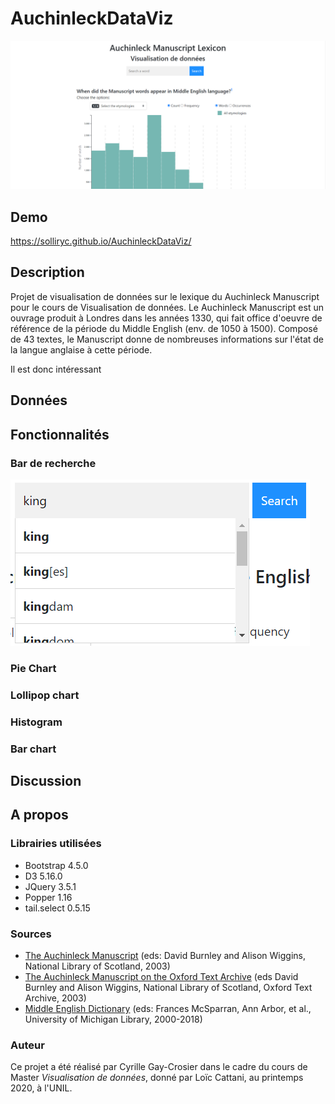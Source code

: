# AuchinleckDataViz
![homepage](screenshots/homepage.PNG)

## Demo
https://solliryc.github.io/AuchinleckDataViz/

## Description
Projet de visualisation de données sur le lexique du Auchinleck Manuscript pour le cours de Visualisation de données.
Le Auchinleck Manuscript est un ouvrage produit à Londres dans les années 1330, qui fait office d'oeuvre de référence de la période du Middle English (env. de 1050 à 1500). Composé de 43 textes, le Manuscript donne de nombreuses informations sur l'état de la langue anglaise à cette période.

Il est donc intéressant 

## Données


## Fonctionnalités
### Bar de recherche
![alt text](screenshots/searchbar_1.PNG)

### Pie Chart
### Lollipop chart
### Histogram
### Bar chart

## Discussion


## A propos
### Librairies utilisées
* Bootstrap 4.5.0
* D3 5.16.0
* JQuery 3.5.1
* Popper 1.16
* tail.select 0.5.15

### Sources
* [The Auchinleck Manuscript](https://auchinleck.nls.uk/) (eds: David Burnley and Alison Wiggins, National Library of Scotland, 2003)
* <a href="https://ota.bodleian.ox.ac.uk/repository/xmlui/handle/20.500.12024/2493" target='_blank'>The Auchinleck Manuscript on the Oxford Text Archive</a> (eds David Burnley and Alison Wiggins, National Library of Scotland, Oxford Text Archive, 2003)
* <a href="https://quod.lib.umich.edu/m/middle-english-dictionary" target="_blank">Middle English Dictionary</a> (eds: Frances McSparran, Ann Arbor, et al., University of Michigan Library, 2000-2018)

### Auteur
Ce projet a été réalisé par Cyrille Gay-Crosier dans le cadre du cours de Master <i>Visualisation de données</i>, donné par Loïc Cattani, au printemps 2020, à l'UNIL.
